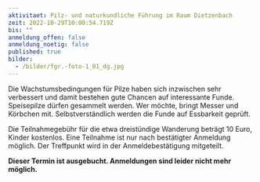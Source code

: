 ```yaml
---
aktivitaet: Pilz- und naturkundliche Führung im Raum Dietzenbach
zeit: 2022-10-29T10:00:54.719Z
bis: ""
anmeldung_offen: false
anmeldung_noetig: false
published: true
bilder:
  - /bilder/fgr.-foto-1_01_dg.jpg
---
```

Die Wachstumsbedingungen für Pilze haben sich inzwischen sehr verbessert und damit bestehen gute Chancen auf interessante Funde. Speisepilze dürfen gesammelt werden. Wer möchte, bringt Messer und Körbchen mit. Selbstverständlich werden die Funde auf Essbarkeit geprüft.

Die Teilnahmegebühr für die etwa dreistündige Wanderung  beträgt 10 Euro, Kinder kostenlos. Eine Teilnahme ist nur nach bestätigter Anmeldung möglich. Der Treffpunkt wird in der Anmeldebestätigung mitgeteilt.

**Dieser Termin ist ausgebucht. Anmeldungen sind leider nicht mehr möglich.**